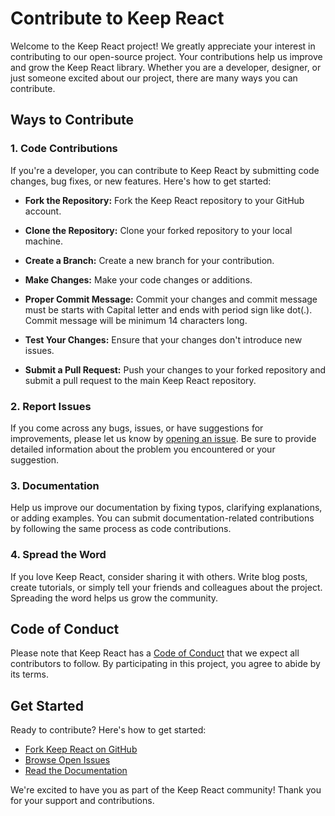 # Contribute to Keep React

Welcome to the Keep React project! We greatly appreciate your interest in contributing to our open-source project. Your contributions help us improve and grow the Keep React library. Whether you are a developer, designer, or just someone excited about our project, there are many ways you can contribute.

## Ways to Contribute

### 1. Code Contributions

If you're a developer, you can contribute to Keep React by submitting code changes, bug fixes, or new features. Here's how to get started:

- **Fork the Repository:** Fork the Keep React repository to your GitHub account.

- **Clone the Repository:** Clone your forked repository to your local machine.

- **Create a Branch:** Create a new branch for your contribution.

- **Make Changes:** Make your code changes or additions.

- **Proper Commit Message:** Commit your changes and commit message must be starts with Capital letter and ends with period sign like dot(.). Commit message will be minimum 14 characters long.

- **Test Your Changes:** Ensure that your changes don't introduce new issues.

- **Submit a Pull Request:** Push your changes to your forked repository and submit a pull request to the main Keep React repository.

### 2. Report Issues

If you come across any bugs, issues, or have suggestions for improvements, please let us know by [opening an issue](https://github.com/StaticMania/keep-react/issues). Be sure to provide detailed information about the problem you encountered or your suggestion.

### 3. Documentation

Help us improve our documentation by fixing typos, clarifying explanations, or adding examples. You can submit documentation-related contributions by following the same process as code contributions.

### 4. Spread the Word

If you love Keep React, consider sharing it with others. Write blog posts, create tutorials, or simply tell your friends and colleagues about the project. Spreading the word helps us grow the community.

## Code of Conduct

Please note that Keep React has a [Code of Conduct](CODE_OF_CONDUCT.md) that we expect all contributors to follow. By participating in this project, you agree to abide by its terms.

## Get Started

Ready to contribute? Here's how to get started:

- [Fork Keep React on GitHub](https://github.com/StaticMania/keep-react/fork)
- [Browse Open Issues](https://github.com/StaticMania/keep-react/issues)
- [Read the Documentation](https://react.keepdesign.io/docs/getting-started/Introduction)

We're excited to have you as part of the Keep React community! Thank you for your support and contributions.
